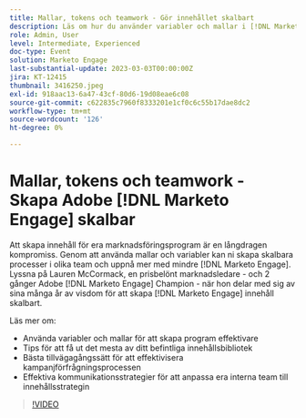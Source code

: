 ```yaml
---
title: Mallar, tokens och teamwork - Gör innehållet skalbart
description: Läs om hur du använder variabler och mallar i [!DNL Marketo Engage]. Tips om hur du får ut det mesta av ditt befintliga innehållsbibliotek.
role: Admin, User
level: Intermediate, Experienced
doc-type: Event
solution: Marketo Engage
last-substantial-update: 2023-03-03T00:00:00Z
jira: KT-12415
thumbnail: 3416250.jpeg
exl-id: 918aac13-6a47-43cf-80d6-19d08eae6c08
source-git-commit: c622835c7960f8333201e1cf0c6c55b17dae8dc2
workflow-type: tm+mt
source-wordcount: '126'
ht-degree: 0%

---
```


# Mallar, tokens och teamwork - Skapa Adobe [!DNL Marketo Engage] skalbar

Att skapa innehåll för era marknadsföringsprogram är en långdragen kompromiss. Genom att använda mallar och variabler kan ni skapa skalbara processer i olika team och uppnå mer med mindre [!DNL Marketo Engage]. Lyssna på Lauren McCormack, en prisbelönt marknadsledare - och 2 gånger Adobe [!DNL Marketo Engage] Champion - när hon delar med sig av sina många år av visdom för att skapa [!DNL Marketo Engage] innehåll skalbart.

Läs mer om:

* Använda variabler och mallar för att skapa program effektivare
* Tips för att få ut det mesta av ditt befintliga innehållsbibliotek
* Bästa tillvägagångssätt för att effektivisera kampanjförfrågningsprocessen
* Effektiva kommunikationsstrategier för att anpassa era interna team till innehållsstrategin

>[!VIDEO](https://video.tv.adobe.com/v/3416250/?quality=12&learn=on)
